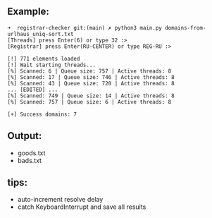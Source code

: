 ## Example:
```
➜  registrar-checker git:(main) ✗ python3 main.py domains-from-urlhaus_uniq-sort.txt
[Threads] press Enter(6) or type 32 :>
[Registrar] press Enter(RU-CENTER) or type REG-RU :>

[!] 771 elements loaded
[!] Wait starting threads...
[%] Scanned: 6 | Queue size: 757 | Active threads: 8
[%] Scanned: 17 | Queue size: 746 | Active threads: 8
[%] Scanned: 43 | Queue size: 720 | Active threads: 8
... [EDITED] ...
[%] Scanned: 749 | Queue size: 14 | Active threads: 8
[%] Scanned: 757 | Queue size: 6 | Active threads: 8

[+] Success domains: 7
```

## Output:
- goods.txt
- bads.txt

## tips:
- auto-increment resolve delay
- catch KeyboardInterrupt and save all results
